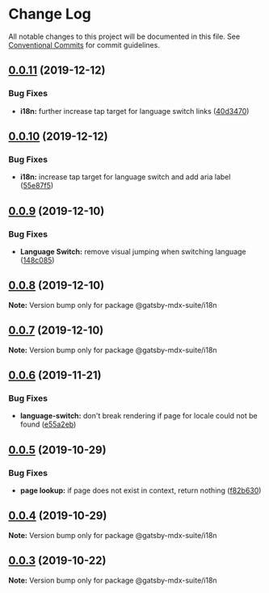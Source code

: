 # Change Log

All notable changes to this project will be documented in this file.
See [Conventional Commits](https://conventionalcommits.org) for commit guidelines.

## [0.0.11](https://github.com/axe312ger/gatsby-mdx-suite/compare/@gatsby-mdx-suite/i18n@0.0.10...@gatsby-mdx-suite/i18n@0.0.11) (2019-12-12)


### Bug Fixes

* **i18n:** further increase tap target for language switch links ([40d3470](https://github.com/axe312ger/gatsby-mdx-suite/commit/40d34707955ecdb1f6688ec295a8aa48da7b2a02))





## [0.0.10](https://github.com/axe312ger/gatsby-mdx-suite/compare/@gatsby-mdx-suite/i18n@0.0.9...@gatsby-mdx-suite/i18n@0.0.10) (2019-12-12)


### Bug Fixes

* **i18n:** increase tap target for language switch and add aria label ([55e87f5](https://github.com/axe312ger/gatsby-mdx-suite/commit/55e87f584678756c674bc19cbf86f26fa42ce242))





## [0.0.9](https://github.com/axe312ger/gatsby-mdx-suite/compare/@gatsby-mdx-suite/i18n@0.0.8...@gatsby-mdx-suite/i18n@0.0.9) (2019-12-10)


### Bug Fixes

* **Language Switch:** remove visual jumping when switching language ([148c085](https://github.com/axe312ger/gatsby-mdx-suite/commit/148c085924fe66e19c5dfe8a71bff85df8ce351a))





## [0.0.8](https://github.com/axe312ger/gatsby-mdx-suite/compare/@gatsby-mdx-suite/i18n@0.0.7...@gatsby-mdx-suite/i18n@0.0.8) (2019-12-10)

**Note:** Version bump only for package @gatsby-mdx-suite/i18n





## [0.0.7](https://github.com/axe312ger/gatsby-mdx-suite/compare/@gatsby-mdx-suite/i18n@0.0.6...@gatsby-mdx-suite/i18n@0.0.7) (2019-12-10)

**Note:** Version bump only for package @gatsby-mdx-suite/i18n





## [0.0.6](https://github.com/axe312ger/gatsby-mdx-suite/compare/@gatsby-mdx-suite/i18n@0.0.5...@gatsby-mdx-suite/i18n@0.0.6) (2019-11-21)


### Bug Fixes

* **language-switch:** don't break rendering if page for locale could not be found ([e55a2eb](https://github.com/axe312ger/gatsby-mdx-suite/commit/e55a2eb9e25b40e71ad8728ab7e302283a770cdc))





## [0.0.5](https://github.com/axe312ger/gatsby-mdx-suite/compare/@gatsby-mdx-suite/i18n@0.0.4...@gatsby-mdx-suite/i18n@0.0.5) (2019-10-29)


### Bug Fixes

* **page lookup:** if page does not exist in context, return nothing ([f82b630](https://github.com/axe312ger/gatsby-mdx-suite/commit/f82b6302018c1a3e681736c3334c44f4b36bd2a6))





## [0.0.4](https://github.com/axe312ger/gatsby-mdx-suite/compare/@gatsby-mdx-suite/i18n@0.0.3...@gatsby-mdx-suite/i18n@0.0.4) (2019-10-29)

**Note:** Version bump only for package @gatsby-mdx-suite/i18n





## [0.0.3](https://github.com/axe312ger/gatsby-mdx-suite/compare/@gatsby-mdx-suite/i18n@0.0.2...@gatsby-mdx-suite/i18n@0.0.3) (2019-10-22)

**Note:** Version bump only for package @gatsby-mdx-suite/i18n
